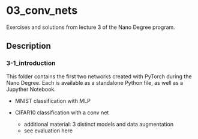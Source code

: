 # 03_conv_nets

Exercises and solutions from lecture 3 of the Nano Degree program.

## Description

### 3-1_introduction

This folder contains the first two networks created with PyTorch during the Nano Degree.
Each is available as a standalone Python file, as well as a Jupyther Notebook.

* MNIST classification with MLP
* CIFAR10 classification with a conv net

    * additional material: 3 distinct models and data augmentation
    * see evaluation here



